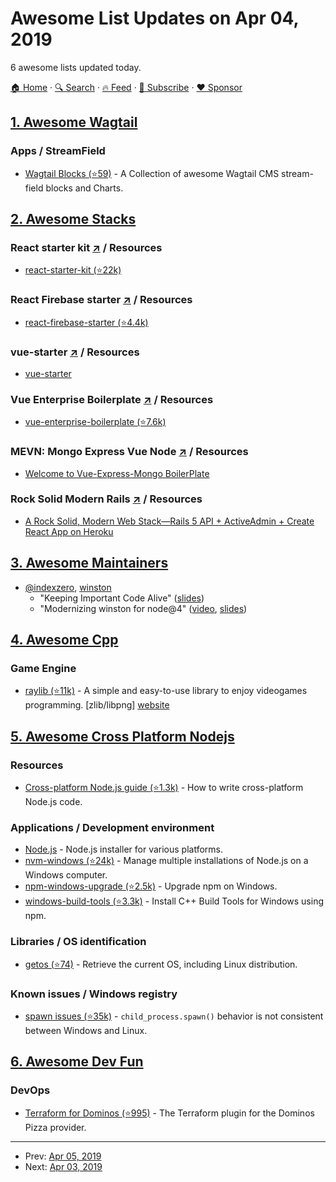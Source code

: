 # Awesome List Updates on Apr 04, 2019

6 awesome lists updated today.

[🏠 Home](/README.md) · [🔍 Search](https://www.trackawesomelist.com/search/) · [🔥 Feed](https://www.trackawesomelist.com/rss.xml) · [📮 Subscribe](https://trackawesomelist.us17.list-manage.com/subscribe?u=d2f0117aa829c83a63ec63c2f&id=36a103854c) · [❤️  Sponsor](https://github.com/sponsors/theowenyoung)



## [1. Awesome Wagtail](/content/springload/awesome-wagtail/README.md)

### Apps / StreamField

*   [Wagtail Blocks (⭐59)](https://github.com/ibrahimawadhamid/wagtail_blocks) - A Collection of awesome Wagtail CMS stream-field blocks and Charts.

## [2. Awesome Stacks](/content/stackshareio/awesome-stacks/README.md)

### React starter kit   [↗](https://awesomestacks.dev/react-starter-kit) / Resources

*   [react-starter-kit (⭐22k)](https://github.com/kriasoft/react-starter-kit)

### React Firebase starter   [↗](https://awesomestacks.dev/react-firebase-starter) / Resources

*   [react-firebase-starter (⭐4.4k)](https://github.com/kriasoft/react-firebase-starter)

### vue-starter   [↗](https://awesomestacks.dev/vue-starter) / Resources

*   [vue-starter](https://vue-starter.herokuapp.com/docs/)

### Vue Enterprise Boilerplate   [↗](https://awesomestacks.dev/vue-enterprise-boilerplate) / Resources

*   [vue-enterprise-boilerplate (⭐7.6k)](https://github.com/chrisvfritz/vue-enterprise-boilerplate)

### MEVN: Mongo Express Vue Node   [↗](https://awesomestacks.dev/mevn-mongo-express-vue-node) / Resources

*   [Welcome to Vue-Express-Mongo BoilerPlate](http://vemapp.moleculer.services/)

### Rock Solid Modern Rails   [↗](https://awesomestacks.dev/rock-solid-modern-rails) / Resources

*   [A Rock Solid, Modern Web Stack—Rails 5 API + ActiveAdmin + Create React App on Heroku](https://blog.heroku.com/a-rock-solid-modern-web-stack)

## [3. Awesome Maintainers](/content/nayafia/awesome-maintainers/README.md)

*   [@indexzero](https://github.com/indexzero), [winston](https://github.com/winston)
    *   "Keeping Important Code Alive" ([slides](https://speakerdeck.com/indexzero/keeping-important-code-alive-seattlejs-march-2015))
    *   "Modernizing winston for node\@4" ([video](https://www.youtube.com/watch?v=uPw7QIx3JZM), [slides](https://speakerdeck.com/indexzero/modernizing-winston-for-node-at-4))

## [4. Awesome Cpp](/content/fffaraz/awesome-cpp/README.md)

### Game Engine

*   [raylib (⭐11k)](https://github.com/raysan5/raylib) - A simple and easy-to-use library to enjoy videogames programming. \[zlib/libpng] [website](http://www.raylib.com/)

## [5. Awesome Cross Platform Nodejs](/content/bcoe/awesome-cross-platform-nodejs/README.md)

### Resources

*   [Cross-platform Node.js guide (⭐1.3k)](https://github.com/ehmicky/cross-platform-node-guide) - How to write cross-platform Node.js code.

### Applications / Development environment

*   [Node.js](https://nodejs.org/en/download/) - Node.js installer for various platforms.
*   [nvm-windows (⭐24k)](https://github.com/coreybutler/nvm-windows) - Manage multiple installations of Node.js on a Windows computer.
*   [npm-windows-upgrade (⭐2.5k)](https://github.com/felixrieseberg/npm-windows-upgrade) - Upgrade npm on Windows.
*   [windows-build-tools (⭐3.3k)](https://github.com/felixrieseberg/windows-build-tools) - Install C++ Build Tools for Windows using npm.

### Libraries / OS identification

*   [getos (⭐74)](https://github.com/retrohacker/getos) - Retrieve the current OS, including Linux distribution.

### Known issues / Windows registry

*   [spawn issues (⭐35k)](https://github.com/nodejs/node-v0.x-archive/issues/2318) - `child_process.spawn()` behavior is not consistent between Windows and Linux.

## [6. Awesome Dev Fun](/content/mislavcimpersak/awesome-dev-fun/README.md)

### DevOps

*   [Terraform for Dominos (⭐995)](https://github.com/ndmckinley/terraform-provider-dominos) - The Terraform plugin for the Dominos Pizza provider.

---

- Prev: [Apr 05, 2019](/content/2019/04/05/README.md)
- Next: [Apr 03, 2019](/content/2019/04/03/README.md)